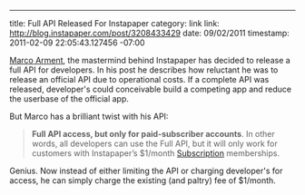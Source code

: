 --- 
title: Full API Released For Instapaper
category: link
link: http://blog.instapaper.com/post/3208433429
date: 09/02/2011
timestamp: 2011-02-09 22:05:43.127456 -07:00

[Marco Arment](http://www.marco.org/about), the mastermind behind Instapaper has decided to release a full API for developers. In his post he describes how reluctant he was to release an official API due to operational costs. If a complete API was released, developer's could conceivable build a competing app and reduce the userbase of the official app.

But Marco has a brilliant twist with his API:
>**Full API access, but only for paid-subscriber accounts**. In other words, all developers can use the Full API, but it will only work for customers with Instapaper’s $1/month [Subscription](http://www.instapaper.com/subscription) memberships.

Genius. Now instead of either limiting the API or charging developer's for access, he can simply charge the existing (and paltry) fee of $1/month.

